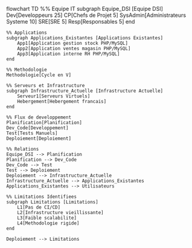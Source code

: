 flowchart TD
%% Equipe IT
subgraph Equipe_DSI [Equipe DSI]
Dev[Developpeurs 25]
CP[Chefs de Projet 5]
SysAdmin[Administrateurs Systeme 10]
SRE[SRE 5]
Resp[Responsables 5]
end

    %% Applications
    subgraph Applications_Existantes [Applications Existantes]
        App1[Application gestion stock PHP/MySQL]
        App2[Application ventes magasin PHP/MySQL]
        App3[Application interne RH PHP/MySQL]
    end

    %% Methodologie
    Methodologie[Cycle en V]
    
    %% Serveurs et Infrastructure
    subgraph Infrastructure_Actuelle [Infrastructure Actuelle]
        Serveur1[Serveurs Virtuels]
        Hebergement[Hebergement francais]
    end

    %% Flux de developpement
    Planification[Planification]
    Dev_Code[Developpement]
    Test[Tests Manuels]
    Deploiement[Deploiement]

    %% Relations
    Equipe_DSI --> Planification
    Planification --> Dev_Code
    Dev_Code --> Test
    Test --> Deploiement
    Deploiement --> Infrastructure_Actuelle
    Infrastructure_Actuelle --> Applications_Existantes
    Applications_Existantes --> Utilisateurs

    %% Limitations Identifiees
    subgraph Limitations [Limitations]
        L1[Pas de CI/CD]
        L2[Infrastructure vieillissante]
        L3[Faible scalabilite]
        L4[Methodologie rigide]
    end

    Deploiement --> Limitations
